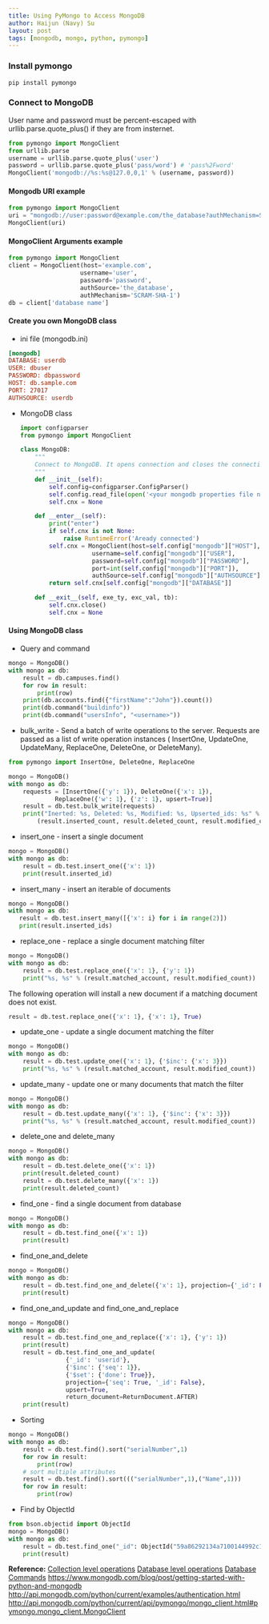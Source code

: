 ```yaml
---
title: Using PyMongo to Access MongoDB
author: Haijun (Navy) Su
layout: post
tags: [mongodb, mongo, python, pymongo]
---
```

### Install pymongo
```shell
pip install pymongo
```

### Connect to MongoDB
User name and password must be percent-escaped with urllib.parse.quote_plus() if they are from insternet.
```python
from pymongo import MongoClient
from urllib.parse
username = urllib.parse.quote_plus('user')
password = urllib.parse.quote_plus('pass/word') # 'pass%2Fword'
MongoClient('mongodb://%s:%s@127.0,0,1' % (username, password))
```

#### Mongodb URI example
```python
from pymongo import MongoClient
uri = "mongodb://user:password@example.com/the_database?authMechanism=SCRAM-SHA-1"
MongoClient(uri)
```

#### MongoClient Arguments example
```python
from pymongo import MongoClient
client = MongoClient(host='example.com',
                    username='user',
                    password='password',
                    authSource='the_database',
                    authMechanism='SCRAM-SHA-1')
db = client['database name']
```

#### Create you own MongoDB class
* ini file (mongodb.ini)
```ini
[mongodb]
DATABASE: userdb
USER: dbuser
PASSWORD: dbpassword
HOST: db.sample.com
PORT: 27017
AUTHSOURCE: userdb
```
* MongoDB class
    ```python
    import configparser
    from pymongo import MongoClient

    class MongoDB:
        """
        Connect to MongoDB. It opens connection and closes the connection when it is destroyed.
        """
        def __init__(self):
            self.config=configparser.ConfigParser()
            self.config.read_file(open('<your mongodb properties file name here>'))
            self.cnx = None

        def __enter__(self):
            print("enter")
            if self.cnx is not None:
                raise RuntimeError('Aready connected')
            self.cnx = MongoClient(host=self.config["mongodb"]["HOST"],
                        username=self.config["mongodb"]["USER"],
                        password=self.config["mongodb"]["PASSWORD"],
                        port=int(self.config["mongodb"]["PORT"]),
                        authSource=self.config["mongodb"]["AUTHSOURCE"] )
            return self.cnx[self.config["mongodb"]["DATABASE"]]

        def __exit__(self, exe_ty, exc_val, tb):
            self.cnx.close()
            self.cnx = None
    ```

#### Using MongoDB class
* Query and command
```python
mongo = MongoDB()
with mongo as db:
    result = db.campuses.find()
    for row in result:
        print(row)
    print(db.accounts.find({"firstName":"John"}).count())
    print(db.command("buildinfo"))
    print(db.command("usersInfo", "<username>"))
```
* bulk_write - Send a batch of write operations to the server.
Requests are passed as a list of write operation instances ( InsertOne, UpdateOne, UpdateMany, ReplaceOne, DeleteOne, or DeleteMany).

```python
from pymongo import InsertOne, DeleteOne, ReplaceOne

mongo = MongoDB()
with mongo as db:
    requests = [InsertOne({'y': 1}), DeleteOne({'x': 1}),
             ReplaceOne({'w': 1}, {'z': 1}, upsert=True)]
    result = db.test.bulk_write(requests)
    print("Inerted: %s, Deleted: %s, Modified: %s, Upserted_ids: %s" %
        (result.inserted_count, result.deleted_count, result.modified_count, result.upserted_ids))
```
* insert_one - insert a single document
```python
mongo = MongoDB()
with mongo as db:
    result = db.test.insert_one({'x': 1})
    print(result.inserted_id)
```
* insert_many - insert an iterable of documents
```python
mongo = MongoDB()
with mongo as db:
   result = db.test.insert_many([{'x': i} for i in range(2)])
   print(result.inserted_ids)
```
* replace_one - replace a single document matching filter
```python
mongo = MongoDB()
with mongo as db:
    result = db.test.replace_one({'x': 1}, {'y': 1})
    print("%s, %s" % (result.matched_account, result.modified_count))
```
The following operation will install a new document if a matching document does not exist.
```python
result = db.test.replace_one({'x': 1}, {'x': 1}, True)
```
* update_one - update a single document matching the filter
```python
mongo = MongoDB()
with mongo as db:
    result = db.test.update_one({'x': 1}, {'$inc': {'x': 3}})
    print("%s, %s" % (result.matched_account, result.modified_count))
```
* update_many - update one or many documents that match the filter
```python
mongo = MongoDB()
with mongo as db:
    result = db.test.update_many({'x': 1}, {'$inc': {'x': 3}})
    print("%s, %s" % (result.matched_account, result.modified_count))
```
* delete_one and delete_many
```python
mongo = MongoDB()
with mongo as db:
    result = db.test.delete_one({'x': 1})
    print(result.deleted_count)
    result = db.test.delete_many({'x': 1})
    print(result.deleted_count)
```
* find_one - find a single document from database
```python
mongo = MongoDB()
with mongo as db:
    result = db.test.find_one({'x': 1})
    print(result)
```
* find_one_and_delete
```python
mongo = MongoDB()
with mongo as db:
    result = db.test.find_one_and_delete({'x': 1}, projection={'_id': False})
    print(result)
```
* find_one_and_update and find_one_and_replace
```python
mongo = MongoDB()
with mongo as db:
    result = db.test.find_one_and_replace({'x': 1}, {'y': 1})
    print(result)
    result = db.test.find_one_and_update(
                {'_id': 'userid'},
                {'$inc': {'seq': 1}},
                {'$set': {'done': True}},
                projection={'seq': True, '_id': False},
                upsert=True,
                return_document=ReturnDocument.AFTER)
    print(result)
```
* Sorting
```python
mongo = MongoDB()
with mongo as db:
    result = db.test.find().sort("serialNumber",1)
    for row in result:
        print(row)
    # sort multiple attributes
    result = db.test.find().sort((("serialNumber",1),("Name",1)))
    for row in result:
        print(row)
```
* Find by ObjectId
```python
from bson.objectid import ObjectId
mongo = MongoDB()
with mongo as db:
    result = db.test.find_one("_id": ObjectId("59a86292134a7100144992c1"))
    print(result)
```

**Reference:**
[Collection level operations](http://api.mongodb.com/python/current/api/pymongo/collection.html)
[Database level operations](http://api.mongodb.com/python/current/api/pymongo/database.html)
[Database Commands](https://docs.mongodb.com/manual/reference/command/)
<https://www.mongodb.com/blog/post/getting-started-with-python-and-mongodb>
<http://api.mongodb.com/python/current/examples/authentication.html>
<http://api.mongodb.com/python/current/api/pymongo/mongo_client.html#pymongo.mongo_client.MongoClient>

